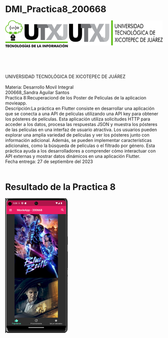 # DMI_Practica8_200668
<div style="display: flex; justify-content: space-between;">
    <img align="left" src="https://github.com/MauricioRL15/Logos_UTXJ/blob/main/LOGO%20TIC.png?raw=true" alt="Imagen 1" width="200"; />
    <img align="right" src="https://github.com/MauricioRL15/Logos_UTXJ/blob/main/LOGO%20UTXJ%202019.png?raw=true" alt="Imagen 2" width="300" height="80" />
</div><br><br><br><br><br>
UNIVERSIDAD TECNOLÓGICA DE XICOTEPEC DE JUÁREZ <br><br>
Materia: Desarrollo Movil Integral <br>
200668_Sandra Aguilar Santos<br>
Practica 8:Recuperaciond de los Poster de Peliculas de la aplicacion movieapp. <br>
Descripción:La práctica en Flutter consiste en desarrollar una aplicación que se conecta a una API de películas utilizando una API key para obtener los pósteres de películas. Esta aplicación utiliza solicitudes HTTP para acceder a los datos, procesa las respuestas JSON y muestra los pósteres de las películas en una interfaz de usuario atractiva. Los usuarios pueden explorar una amplia variedad de películas y ver los pósteres junto con información adicional. Además, se pueden implementar características adicionales, como la búsqueda de películas o el filtrado por género. Esta práctica ayuda a los desarrolladores a comprender cómo interactuar con API externas y mostrar datos dinámicos en una aplicación Flutter. <br>
Fecha entrega: 27 de septiembre del 2023 <br> <br>

# Resultado de la Practica 8

<div style="display: flex; justify-content:">
 <img align="left" src="practica8_200668/images/Captura de pantalla 2023-09-27 113032.png?raw=true" alt="Imagen 1" width="200";/>

</div>
